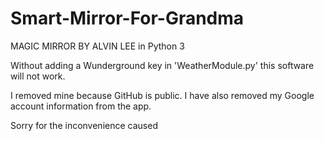 # Smart-Mirror-For-Grandma

MAGIC MIRROR BY ALVIN LEE in Python 3

Without adding a Wunderground key in 'WeatherModule.py' this software will not work.

I removed mine because GitHub is public.
I have also removed my Google account information from the app.

Sorry for the inconvenience caused

